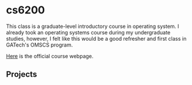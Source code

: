 # cs6200

This class is a graduate-level introductory course in operating system. I
already took an operating systems course during my undergraduate studies,
however, I felt like this would be a good refresher and first class in GATech's
OMSCS program.

[Here](https://omscs.gatech.edu/cs-6200-introduction-operating-systems) is the
official course webpage.

## Projects

